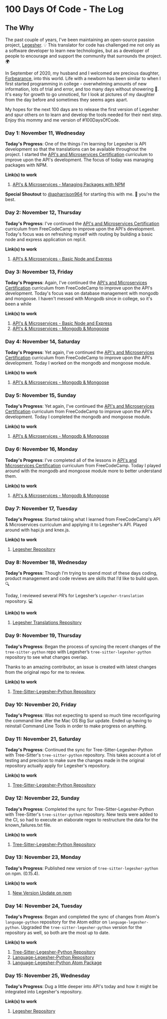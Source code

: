 # 100 Days Of Code - The Log

## The Why

The past couple of years, I've been maintaining an open-source passion project, [Legesher](https://github.com/legesher). 💡 This translator for code has challenged me not only as a software developer to learn new technologies, but as a developer of people to encourage and support the community that surrounds the project. 🌍

In September of 2020, my husband and I welcomed are precious daughter, [Forbearance](https://www.instagram.com/p/CFBHSpOFmbT/), into this world. Life with a newborn has been similar to when I first started programming in college - overwhelming amounts of new information, lots of trial and error, and too many days without showering 😬. It's easy for growth to go unnoticed, for I look at pictures of my daughter from the day before and sometimes they seems ages apart.

My hopes for the next 100 days are to release the first version of Legesher and spur others on to learn and develop the tools needed for their next step. Enjoy this mommy and me version of #100DaysOfCode.

### Day 1: November 11, Wednesday

**Today's Progress**: One of the things I'm learning for Legesher is API development so that the translations can be available throughout the project. I started the [API's and Microservices Certification](https://www.freecodecamp.org/learn) curriculum to improve upon the API's development. The focus of today was managing packages with NPM.

**Link(s) to work**

1. [API's & Microservices - Managing Packages with NPM](https://github.com/madiedgar/api-and-microservices-certification)

**Special Shoutout** to [@apharrison964](https://github.com/apharrison964) for starting this with me. 🎉 you're the best.

### Day 2: November 12, Thursday

**Today's Progress**: I've continued the [API's and Microservices Certification](https://www.freecodecamp.org/learn) curriculum from FreeCodeCamp to improve upon the API's development. Today's focus was on refreshing myself with routing by building a basic node and express application on repl.it.

**Link(s) to work**

1. [API's & Microservices - Basic Node and Express](https://github.com/madiedgar/api-and-microservices-certification)

### Day 3: November 13, Friday

**Today's Progress**: Again, I've continued the [API's and Microservices Certification](https://www.freecodecamp.org/learn) curriculum from FreeCodeCamp to improve upon the API's development. Today's focus was on database management with mongodb and mongoose. I haven't messed with Mongodb since in college, so it's been a while

**Link(s) to work**

1. [API's & Microservices - Basic Node and Express](https://github.com/madiedgar/api-and-microservices-certification)
2. [API's & Microservices - Mongodb & Mongoose](https://github.com/madiedgar/api-and-microservices-certification)

### Day 4: November 14, Saturday

**Today's Progress**: Yet again, I've continued the [API's and Microservices Certification](https://www.freecodecamp.org/learn) curriculum from FreeCodeCamp to improve upon the API's development. Today I worked on the mongodb and mongoose module.

**Link(s) to work**

1. [API's & Microservices - Mongodb & Mongoose](https://github.com/madiedgar/api-and-microservices-certification)

### Day 5: November 15, Sunday

**Today's Progress**: Yet again, I've continued the [API's and Microservices Certification](https://www.freecodecamp.org/learn) curriculum from FreeCodeCamp to improve upon the API's development. Today I completed the mongodb and mongoose module.

**Link(s) to work**

1. [API's & Microservices - Mongodb & Mongoose](https://github.com/madiedgar/api-and-microservices-certification)

### Day 6: November 16, Monday

**Today's Progress**: I've completed all of the lessons in [API's and Microservices Certification](https://www.freecodecamp.org/learn) curriculum from FreeCodeCamp. Today I played around with the mongodb and mongoose module more to better understand them.

**Link(s) to work**

1. [API's & Microservices - Mongodb & Mongoose](https://github.com/madiedgar/api-and-microservices-certification)

### Day 7: November 17, Tuesday

**Today's Progress**: Started taking what I learned from FreeCodeCamp's API & Microservices curriculum and applying it to Legesher's API. Played around with hapi.js and knex.js.

**Link(s) to work**

1. [Legesher Repository](https://github.com/legesher/legesher)

### Day 8: November 18, Wednesday

**Today's Progress**: Though I’m trying to spend most of these days coding, product management and code reviews are skills that I’d like to build upon. 🔍

Today, I reviewed several PR’s for Legesher’s `Legesher-translation` repository. 💻

**Link(s) to work**

1. [Legesher Translations Repository](https://github.com/legesher/legesher-translations)

### Day 9: November 19, Thursday

**Today's Progress**: Began the process of syncing the recent changes of the `tree-sitter-python` repo with Legesher’s `tree-sitter-legesher-python` repository to see what changes overlap.

Thanks to an amazing contributor, an issue is created with latest changes from the original repo for me to review.

**Link(s) to work**

1. [Tree-Sitter-Legesher-Python Repository](https://github.com/legesher/tree-sitter-legesher-python)

### Day 10: November 20, Friday

**Today's Progress**: Was not expecting to spend so much time reconfiguring the command line after the Mac OS Big Sur update. Ended up having to reinstall Command Line Tools in order to make progress on anything.

### Day 11: November 21, Saturday

**Today's Progress**: Continued the sync for Tree-Sitter-Legesher-Python with Tree-Sitter's `tree-sitter-python` repository. This takes account a lot of testing and precision to make sure the changes made in the original repository actually apply for Legesher's repository.

**Link(s) to work**

1. [Tree-Sitter-Legesher-Python Repository](https://github.com/legesher/tree-sitter-legesher-python)

### Day 12: November 22, Sunday

**Today's Progress**: Completed the sync for Tree-Sitter-Legesher-Python with Tree-Sitter's `tree-sitter-python` repository. New tests were added to the CI, so had to execute an elaborate regex to restructure the data for the known_failures.txt file.

**Link(s) to work**

1. [Tree-Sitter-Legesher-Python Repository](https://github.com/legesher/tree-sitter-legesher-python)

### Day 13: November 23, Monday

**Today's Progress**: Published new version of `tree-sitter-legesher-python` on npm. (0.15.4).

**Link(s) to work**

1. [New Version Update on npm](https://t.co/RrpOroQQNT?amp=1)

### Day 14: November 24, Tuesday

**Today's Progress**: Began and completed the sync of changes from Atom's `language-python` repository for the Atom editor on `language-legesher-python`. Upgraded the `tree-sitter-legesher-python` version for the repository as well, so both are the most up to date.

**Link(s) to work**

1. [Tree-Sitter-Legesher-Python Repository](https://github.com/legesher/tree-sitter-legesher-python)
2. [Language-Legesher-Python Repository](https://github.com/legesher/language-legesher-python)
3. [Language-Legesher-Python Atom Package](https://atom.io/packages/language-legesher-python)

### Day 15: November 25, Wednesday

**Today's Progress**: Dug a little deeper into API's today and how it might be integrated into Legesher's repository.

**Link(s) to work**

1. [Legesher Repository](https://github.com/legesher/legesher)
